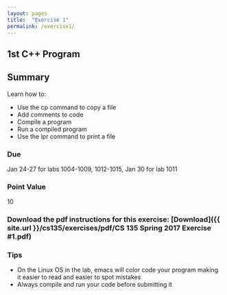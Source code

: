 ```yaml
---
layout: pages
title:  "Exercise 1"
permalink: /exercise1/
---
```


## 1st C++ Program

## Summary

Learn how to:

- Use the cp command to copy a file
- Add comments to code
- Compile a program
- Run a compiled program
- Use the lpr command to print a file

### Due
Jan 24-27 for labs 1004-1009, 1012-1015, Jan 30 for lab 1011

### Point Value
10

### Download the pdf instructions for this exercise: [Download]({{ site.url }}/cs135/exercises/pdf/CS 135 Spring 2017 Exercise #1.pdf)

### Tips
- On the Linux OS in the lab, emacs will color code your program making it easier to read and easier to spot mistakes
- Always compile and run your code before submitting it

